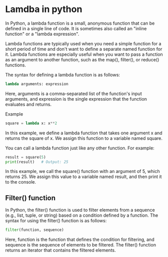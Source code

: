# Lamdba in python

In Python, a lambda function is a small, anonymous function that can be defined in a single line of code. It is sometimes also called an "inline function" or a "lambda expression".

Lambda functions are typically used when you need a simple function for a short period of time and don't want to define a separate named function for it. Lambda functions are especially useful when you want to pass a function as an argument to another function, such as the map(), filter(), or reduce() functions.

The syntax for defining a lambda function is as follows:

```python
lambda arguments: expression

```

Here, arguments is a comma-separated list of the function's input arguments, and expression is the single expression that the function evaluates and returns.

Example

```python
square = lambda x: x**2
```

In this example, we define a lambda function that takes one argument x and returns the square of x. We assign this function to a variable named square.

You can call a lambda function just like any other function. For example:

```python
result = square(5)
print(result)   # Output: 25
```

In this example, we call the square() function with an argument of 5, which returns 25. We assign this value to a variable named result, and then print it to the console.

## Filter() function

In Python, the filter() function is used to filter elements from a sequence (e.g., list, tuple, or string) based on a condition defined by a function. The syntax for using the filter() function is as follows:

```python
filter(function, sequence)
```

Here, function is the function that defines the condition for filtering, and sequence is the sequence of elements to be filtered. The filter() function returns an iterator that contains the filtered elements.
